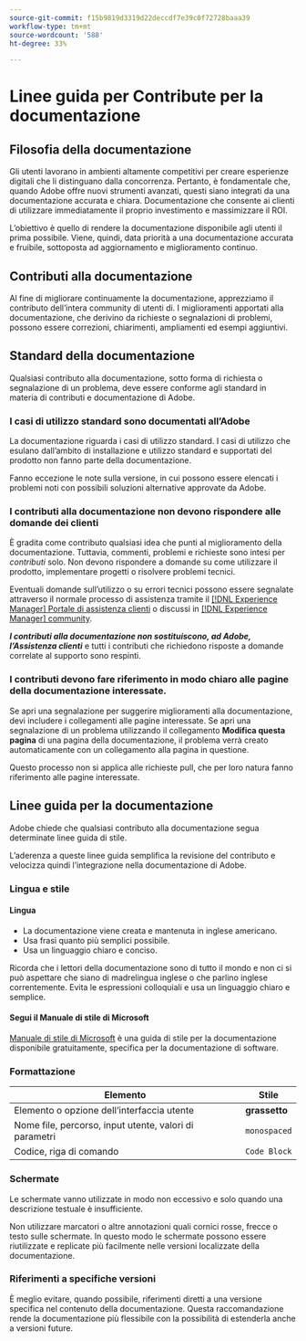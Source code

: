 ```yaml
---
source-git-commit: f15b9819d3319d22deccdf7e39c0f72728baaa39
workflow-type: tm+mt
source-wordcount: '588'
ht-degree: 33%

---
```

# Linee guida per Contribute per la documentazione

## Filosofia della documentazione

Gli utenti lavorano in ambienti altamente competitivi per creare esperienze digitali che li distinguano dalla concorrenza. Pertanto, è fondamentale che, quando Adobe offre nuovi strumenti avanzati, questi siano integrati da una documentazione accurata e chiara. Documentazione che consente ai clienti di utilizzare immediatamente il proprio investimento e massimizzare il ROI.

L’obiettivo è quello di rendere la documentazione disponibile agli utenti il prima possibile. Viene, quindi, data priorità a una documentazione accurata e fruibile, sottoposta ad aggiornamento e miglioramento continuo.

## Contributi alla documentazione

Al fine di migliorare continuamente la documentazione, apprezziamo il contributo dell’intera community di utenti di. I miglioramenti apportati alla documentazione, che derivino da richieste o segnalazioni di problemi, possono essere correzioni, chiarimenti, ampliamenti ed esempi aggiuntivi.

## Standard della documentazione

Qualsiasi contributo alla documentazione, sotto forma di richiesta o segnalazione di un problema, deve essere conforme agli standard in materia di contributi e documentazione di Adobe.

### I casi di utilizzo standard sono documentati all’Adobe

La documentazione riguarda i casi di utilizzo standard. I casi di utilizzo che esulano dall’ambito di installazione e utilizzo standard e supportati del prodotto non fanno parte della documentazione.

Fanno eccezione le note sulla versione, in cui possono essere elencati i problemi noti con possibili soluzioni alternative approvate da Adobe.

### I contributi alla documentazione non devono rispondere alle domande dei clienti

È gradita come contributo qualsiasi idea che punti al miglioramento della documentazione. Tuttavia, commenti, problemi e richieste sono intesi per *contributi* solo. Non devono rispondere a domande su come utilizzare il prodotto, implementare progetti o risolvere problemi tecnici.

Eventuali domande sull’utilizzo o su errori tecnici possono essere segnalate attraverso il normale processo di assistenza tramite il [[!DNL Experience Manager] Portale di assistenza clienti](https://experienceleague.adobe.com/it?support-solution=Experience+Manager&lang=it#home) o discussi in [[!DNL Experience Manager] community](https://experienceleaguecommunities.adobe.com/t5/adobe-experience-manager/ct-p/adobe-experience-manager-community?lang=it).

***I contributi alla documentazione non sostituiscono, ad Adobe, l’Assistenza clienti*** e tutti i contributi che richiedono risposte a domande correlate al supporto sono respinti.

### I contributi devono fare riferimento in modo chiaro alle pagine della documentazione interessate.

Se apri una segnalazione per suggerire miglioramenti alla documentazione, devi includere i collegamenti alle pagine interessate. Se apri una segnalazione di un problema utilizzando il collegamento **Modifica questa pagina** di una pagina della documentazione, il problema verrà creato automaticamente con un collegamento alla pagina in questione.

Questo processo non si applica alle richieste pull, che per loro natura fanno riferimento alle pagine interessate.

## Linee guida per la documentazione

Adobe chiede che qualsiasi contributo alla documentazione segua determinate linee guida di stile.

L’aderenza a queste linee guida semplifica la revisione del contributo e velocizza quindi l’integrazione nella documentazione di Adobe.

### Lingua e stile

#### Lingua

* La documentazione viene creata e mantenuta in inglese americano.
* Usa frasi quanto più semplici possibile.
* Usa un linguaggio chiaro e conciso.

Ricorda che i lettori della documentazione sono di tutto il mondo e non ci si può aspettare che siano di madrelingua inglese o che parlino inglese correntemente. Evita le espressioni colloquiali e usa un linguaggio chiaro e semplice.

#### Segui il Manuale di stile di Microsoft

[Manuale di stile di Microsoft](https://learn.microsoft.com/it-it/style-guide/welcome/) è una guida di stile per la documentazione disponibile gratuitamente, specifica per la documentazione di software.

### Formattazione

| Elemento | Stile |
| -------------------------------------------- | ---------------- |
| Elemento o opzione dell’interfaccia utente | **grassetto** |
| Nome file, percorso, input utente, valori di parametri | `monospaced` |
| Codice, riga di comando | ```Code Block``` |

### Schermate

Le schermate vanno utilizzate in modo non eccessivo e solo quando una descrizione testuale è insufficiente.

Non utilizzare marcatori o altre annotazioni quali cornici rosse, frecce o testo sulle schermate. In questo modo le schermate possono essere riutilizzate e replicate più facilmente nelle versioni localizzate della documentazione.

### Riferimenti a specifiche versioni

È meglio evitare, quando possibile, riferimenti diretti a una versione specifica nel contenuto della documentazione. Questa raccomandazione rende la documentazione più flessibile con la possibilità di estenderla anche a versioni future.
